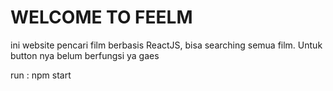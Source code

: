 # WELCOME TO FEELM

ini website pencari film berbasis ReactJS, bisa searching semua film. Untuk button nya belum berfungsi ya gaes

run : npm start
